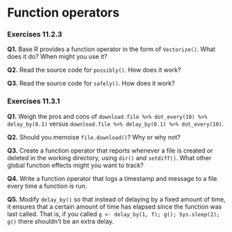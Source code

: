 # Function operators

### Exercises 11.2.3

**Q1.** Base R provides a function operator in the form of `Vectorize()`. What does it do? When might you use it?

**Q2.** Read the source code for `possibly()`. How does it work?

**Q3.** Read the source code for `safely()`. How does it work?

### Exercises 11.3.1

**Q1.** Weigh the pros and cons of `download.file %>% dot_every(10) %>% delay_by(0.1)` versus `download.file %>% delay_by(0.1) %>% dot_every(10)`.

**Q2.** Should you memoise `file.download()`? Why or why not?

**Q3.** Create a function operator that reports whenever a file is created or deleted in the working directory, using `dir()` and `setdiff()`. What other global function effects might you want to track?

**Q4.** Write a function operator that logs a timestamp and message to a file every time a function is run.

**Q5.** Modify `delay_by()` so that instead of delaying by a fixed amount of time, it ensures that a certain amount of time has elapsed since the function was last called. That is, if you called `g <- delay_by(1, f); g(); Sys.sleep(2); g()` there shouldn't be an extra delay.
